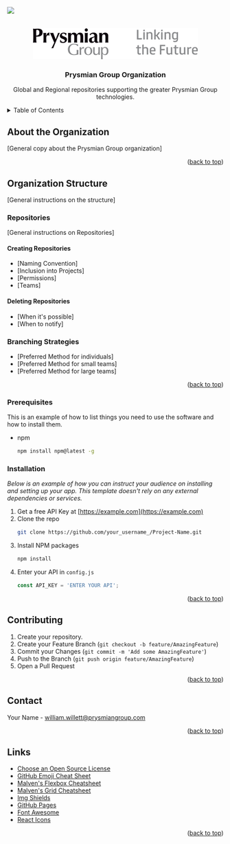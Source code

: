 <div id="top"></div>
<!--
*** Thanks for checking out the Best-README-Template. If you have a suggestion
*** that would make this better, please fork the repo and create a pull request
*** or simply open an issue with the tag "enhancement".
*** Don't forget to give the project a star!
*** Thanks again! Now go create something AMAZING! :D
-->



<!-- PROJECT SHIELDS -->
<!--
*** I'm using markdown "reference style" links for readability.
*** Reference links are enclosed in brackets [ ] instead of parentheses ( ).
*** See the bottom of this document for the declaration of the reference variables
*** for contributors-url, forks-url, etc. This is an optional, concise syntax you may use.
*** https://www.markdownguide.org/basic-syntax/#reference-style-links
-->
<a href="https://www.linkedin.com/company/prysmian/" target="_blank"><img src="https://img.shields.io/badge/-LinkedIn-black.svg?style=for-the-badge&logo=linkedin&colorB=555" /></a>



<!-- PROJECT LOGO -->
<br />
<div align="center">
  <a href="#">
    <img src="https://raw.githubusercontent.com/PrysmianGroup/.github/main/logo-prysmian-black.png" alt="Prysmian Group Logo">
  </a>

  <h3 align="center">Prysmian Group Organization</h3>

  <p align="center">
    Global and Regional repositories supporting the greater Prysmian Group technologies.
  </p>
</div>



<!-- TABLE OF CONTENTS -->
<details>
  <summary>Table of Contents</summary>
  <ol>
    <li>
      <a href="#about-the-organization">About The Organization</a>
    </li>
    <li>
      <a href="#organization structure">Organization Structure</a>
      <ul>
        <li><a href="#repositories">Repositories</a></li>
        <ul>
            <li><a href="#creatingrepositories">Creating Repositories</a></li>
            <li><a href="#deletingrepositories">Deleting Repositories</a></li>
        </ul>
        <li><a href="#branchingstrategies">Branching Strategies</a></li>
        <li><a href="#prerequisites">Prerequisites</a></li>
        <li><a href="#installation">Installation</a></li>
      </ul>
    </li>
    <li><a href="#contributing">Contributing</a></li>
    <li><a href="#contact">Contact</a></li>
    <li><a href="#links">Links</a></li>
  </ol>
</details>



<!-- ABOUT THE ORGANIZATION -->
## About the Organization

[General copy about the Prysmian Group organization]

<p align="right">(<a href="#top">back to top</a>)</p>

<!-- ORGANIZATION STRUCTURE -->
## Organization Structure

[General instructions on the structure]

### Repositories

[General instructions on Repositories]

#### Creating Repositories
* [Naming Convention]
* [Inclusion into Projects]
* [Permissions]
* [Teams]

#### Deleting Repositories
* [When it's possible]
* [When to notify]

### Branching Strategies
* [Preferred Method for individuals]
* [Preferred Method for small teams]
* [Preferred Method for large teams]

<p align="right">(<a href="#top">back to top</a>)</p>

### Prerequisites

This is an example of how to list things you need to use the software and how to install them.
* npm
  ```sh
  npm install npm@latest -g
  ```

### Installation

_Below is an example of how you can instruct your audience on installing and setting up your app. This template doesn't rely on any external dependencies or services._

1. Get a free API Key at [https://example.com](https://example.com)
2. Clone the repo
   ```sh
   git clone https://github.com/your_username_/Project-Name.git
   ```
3. Install NPM packages
   ```sh
   npm install
   ```
4. Enter your API in `config.js`
   ```js
   const API_KEY = 'ENTER YOUR API';
   ```

<p align="right">(<a href="#top">back to top</a>)</p>



<!-- CONTRIBUTING -->
## Contributing

1. Create your repository.
2. Create your Feature Branch (`git checkout -b feature/AmazingFeature`)
3. Commit your Changes (`git commit -m 'Add some AmazingFeature'`)
4. Push to the Branch (`git push origin feature/AmazingFeature`)
5. Open a Pull Request

<p align="right">(<a href="#top">back to top</a>)</p>


<!-- CONTACT -->
## Contact

Your Name - william.willett@prysmiangroup.com

<p align="right">(<a href="#top">back to top</a>)</p>



<!-- LINKS -->
## Links

* [Choose an Open Source License](https://choosealicense.com)
* [GitHub Emoji Cheat Sheet](https://www.webpagefx.com/tools/emoji-cheat-sheet)
* [Malven's Flexbox Cheatsheet](https://flexbox.malven.co/)
* [Malven's Grid Cheatsheet](https://grid.malven.co/)
* [Img Shields](https://shields.io)
* [GitHub Pages](https://pages.github.com)
* [Font Awesome](https://fontawesome.com)
* [React Icons](https://react-icons.github.io/react-icons/search)

<p align="right">(<a href="#top">back to top</a>)</p>



<!-- MARKDOWN LINKS & IMAGES -->
<!-- https://www.markdownguide.org/basic-syntax/#reference-style-links -->
[contributors-shield]: https://img.shields.io/github/contributors/othneildrew/Best-README-Template.svg?style=for-the-badge
[contributors-url]: https://github.com/othneildrew/Best-README-Template/graphs/contributors
[forks-shield]: https://img.shields.io/github/forks/othneildrew/Best-README-Template.svg?style=for-the-badge
[forks-url]: https://github.com/othneildrew/Best-README-Template/network/members
[stars-shield]: https://img.shields.io/github/stars/othneildrew/Best-README-Template.svg?style=for-the-badge
[stars-url]: https://github.com/othneildrew/Best-README-Template/stargazers
[issues-shield]: https://img.shields.io/github/issues/othneildrew/Best-README-Template.svg?style=for-the-badge
[issues-url]: https://github.com/othneildrew/Best-README-Template/issues
[license-shield]: https://img.shields.io/github/license/othneildrew/Best-README-Template.svg?style=for-the-badge
[license-url]: https://github.com/othneildrew/Best-README-Template/blob/master/LICENSE.txt
[linkedin-shield]: https://img.shields.io/badge/-LinkedIn-black.svg?style=for-the-badge&logo=linkedin&colorB=555
[linkedin-url]: https://www.linkedin.com/company/prysmian/
[product-screenshot]: images/screenshot.png
